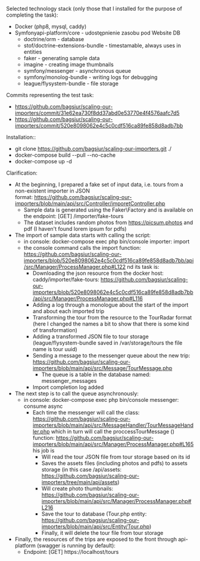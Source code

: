Selected technology stack (only those that I installed for the purpose of completing the task):

* Docker (php8, mysql, caddy)
* Symfonyapi-platform/core - udostępnienie zasobu pod Website DB 
    * doctrine/orm - database
    * stof/doctrine-extensions-bundle - timestamable, always uses in entities
    * faker - generating sample data
    * imagine - creating image thumbnails
    * symfony/messenger - asynchronous queue
    * symfony/monolog-bundle - writing logs for debugging
    * league/flysystem-bundle - file storage

Commits representing the test task:

* https://github.com/bagsiur/scaling-our-importers/commit/31e62ea730f8dd37abd0e53770e4f4576aafc7d5
* https://github.com/bagsiur/scaling-our-importers/commit/520e8098062e4c5c0cdf516ca89fe858d8adb7bb

Installation::

* git clone https://github.com/bagsiur/scaling-our-importers.git ./
* docker-compose build --pull --no-cache
* docker-compose up -d 

Clarification:

* At the beginning, I prepared a fake set of input data, i.e. tours from a non-existent importer in JSON format: https://github.com/bagsiur/scaling-our-importers/blob/main/api/src/Controller/imporetController.php
    * Sample data is generated using the Faker\Factory and is available on the endpoint: [GET] /importer/fake-tours
    * The dataset includes random photos from https://picsum.photos and pdf (I haven't found lorem ipsum for pdfs)
* The import of sample data starts with calling the script:
    * in console: docker-compose exec php bin/console importer: import
    * the console command calls the import function: https://github.com/bagsiur/scaling-our-importers/blob/520e8098062e4c5c0cdf516ca89fe858d8adb7bb/api/src/Manager/ProcessManager.php#L122 nd its task is:
        * Downloading the json resource from the docker host: caddy/importer/fake-tours: https://github.com/bagsiur/scaling-our-importers/blob/520e8098062e4c5c0cdf516ca89fe858d8adb7bb/api/src/Manager/ProcessManager.php#L116
        * Adding a log through a monologue about the start of the import and about each imported trip
        * Transforming the tour from the resource to the TourRadar format (here I changed the names a bit to show that there is some kind of transformation)
        * Adding a transformed JSON file to tour storage (league/flysystem-bundle saved in /var/storage/tours the file name is tour uuid)
        * Sending a message to the messenger queue about the new trip: https://github.com/bagsiur/scaling-our-importers/blob/main/api/src/Message/TourMessage.php
            * The queue is a table in the database named: messenger_messages
        * Import completion log added
* The next step is to call the queue asynchronously:
    * in console: docker-compose exec php bin/console messenger: consume async
        * Each time the messenger will call the class: https://github.com/bagsiur/scaling-our-importers/blob/main/api/src/MessageHandler/TourMessageHandler.php which in turn will call the proccessTourMessage () function: https://github.com/bagsiur/scaling-our-importers/blob/main/api/src/Manager/ProcessManager.php#L165 his job is
            * Will read the tour JSON file from tour storage based on its id
            * Saves the assets files (including photos and pdfs) to assets storage (in this case /api/assets: https://github.com/bagsiur/scaling-our-importers/tree/main/api/assets)
            * Will create photo thumbnails: https://github.com/bagsiur/scaling-our-importers/blob/main/api/src/Manager/ProcessManager.php#L216
            * Save the tour to database (Tour.php entity: https://github.com/bagsiur/scaling-our-importers/blob/main/api/src/Entity/Tour.php)
            * Finally, it will delete the tour file from tour storage
* Finally, the resources of the trips are exposed to the front through api-platform (swagger is running by default):
    * Endpoint: [GET] https://localhost/tours
